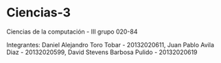 # Ciencias-3
Ciencias de la computación - III grupo 020-84

Integrantes:
Daniel Alejandro Toro Tobar - 20132020611, Juan Pablo Avila Diaz - 20132020599, David Stevens Barbosa Pulido - 20132020619
